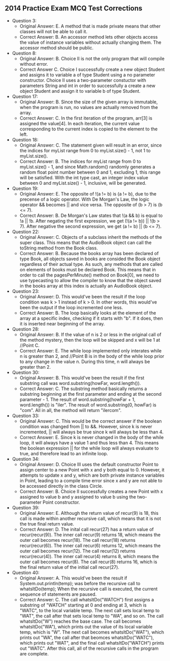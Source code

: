 ## 2014 Practice Exam MCQ Test Corrections ##
* Question 3:
  *  Original Answer: E. A method that is made private means that other classes will not be able to call it.
  *  Correct Answer: B. An accessor method lets other objects access the value of instance variables without actually changing them. The accessor method should be public.
* Question 8:
  * Original Answer: B. Choice II is not the only program that will compile without error.
  * Correct Answer C. Choice I successfully create a new object Student and assigns it to variable a of type Student using a no parameter constructor. Choice II uses a two-parameter constuctor with parameters String and int in order to successfully a create a new object Student and assign it to variable b of type Student.
* Question 17:
   * Original Answer: B. Since the size of the given array is immutable, when the program is run, no values are actually removed from the array.
   * Correct Answer: C. In the first iteration of the program, arr[3] is assigned the value[4]. In each iteration, the current value corresponding to the current index is copied to the element to the left.
 * Question 18:
    * Original Answer: C. The statement given will result in an error, since the indices for myList range from 0 to myList.size() - 1, not 1 to myList.size().
    *  Correct Answer: B. The indices for myList range from 0 to myList.size() - 1, and since Math.random() randomly generates a random float point number between 0 and 1, excluding 1, this range will be satisfied. With the int type cast, an integer index value between 0 and myList.size() - 1, inclusive, will be generated.
* Question 19:
   * Original Answer: E. The opposite of !(a != b) is (a != b), due to the precense of a logic operator. With De Morgan's Law, the logic operator && becomes || and vice versa. The opposite of (b > 7) is (b <= 7).
   * Correct Answer: B. De Morgan's Law states that !(a && b) is equal to !a || !b. After negating the first expression, we get (!(a != b)) || !(b > 7). After negative the second expression, we get (a != b) || (b <= 7).
* Question 22:
   * Original Answer: C. Objects of a subclass inherit the methods of the super class. This means that the AudioBook object can call the toString method from the Book class.
   * Correct Answer: B. Because the books array has been declared of type Book, all objects saved in books are consided the Book object regardless of their actual type. As such, any methods that are called on elements of books must be declared Book. This means that in order to call the pagesPerMinute() method on Book[0], we need to use typecasting to allow the compiler to know that the object saved in the books array at this index is actually an AudioBook object.
* Question 23:
   * Original Answer: D. This would've been the result if the loop condition was k > 1 instead of k > 0. In other words, this would've been the output if the loop incremented one less.
   * Correct Answer: B. The loop basically looks at the element of the array at a specific index, checking if it starts with "b". If it does, then it is inserted near beginning of the array.
* Question 28:
   * Original Answer: B. If the value of n is 2 or less in the original call of the method mystery, then the loop will be skipped and x will be 1 at //Point C.
   * Correct Answer: E. The while loop implemented only interates while n is greater than 2, and //Point B is in the body of the while loop prior to any change in the value n. During this time, n will always be greater than 2.
* Question 30:
   * Original Answer: B. This would've been the result if the first substring call was word.substring(howFar, word.length()).
   * Correct Answer: C. The substring method basically returns a substring beginning at the first parameter and ending at the second parameter - 1. The result of word.substring(howFar + 1, word.length()) is "iler". The result of word.substring(0, howFar) is "com". All in all, the method will return "ilercom".
* Question 33:
   * Original Answer: C. This would be the correct answer if the boolean condition was changed from || to &&. However, since k is never incremented, || will  always be true since k will always be less than 4.
   * Correct Answer: E. Since k is never changed in the body of the while loop, it will always have a value 1 and thus less than 4. This means the boolean expression || for the while loop will always evaluate to true, and therefore lead to an infinite loop.
* Question 34:
   * Original Answer: D. Choice III uses the default constructor Point to assign center to a new Point with x and y both equal to 0. However, it attempts to update x and y, which are both private instance variables in Point, leading to a compile time error since x and y are not able to be accessed directly in the class Circle.
   * Correct Answer: B. Choice II successfully creates a new Point with x assigned to value b and y assigned to value b using the two-parameter Point constructor.
* Question 39:
   * Original Answer: E. Although the return value of recur(9) is 18, this call is made within another recursive call, which means that it is not the true final return value.
   * Correct Answer: D. The inital call recur(27) has a return value of recur(recur(9)). The inner call recur(9) returns 18, which means the outer call becomes recur(18). The call recur(18) returns recur(recur(6)). The inner call recur(6) returns 12, which means the outer call becomes recur(12). The call recur(12) returns recur(recur(4)). The inner call recur(4) returns 8, which means the outer call becomes recur(8). The call recur(8) returns 16, which is the final return value of the initial call recur(27).
* Question 40:
   * Original Answer: A. This would've been the result if System.out.println(temp); was before the recursive call to whatsItDo(temp); When the recursive call is executed, the current sequence of statements are paused.
   * Correct Answer: C. The call whatsItDo("WATCH") first assigns a substring of "WATCH" starting at 0 and ending at 3, which is "WATC", to the local variable temp. The next call sets local temp to "WAT", the call after that sets local temp to "WA", and so on. The call whatsItDo("W") reaches the base case. The call becomes whatsItDo("WA"), which prints out the value of its local variable temp, which is "W". The next call becomes whatsItDo("WAT"), which prints out "WA", the call after that beomces whatsItDo("WATC"), which prints out "WAT", and the final call whatsItDo("WATCH") prints out "WATC". After this call, all of the recursive calls in the program are complete.
